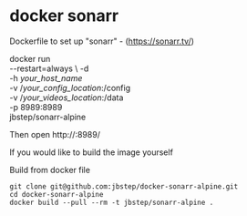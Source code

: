 # docker sonarr

Dockerfile to set up "sonarr" - (https://sonarr.tv/)

docker run \
    --restart=always \ 
    -d \
    -h *your_host_name* \
    -v /*your_config_location*:/config  \
    -v /*your_videos_location*:/data\
     -p 8989:8989 \
     jbstep/sonarr-alpine
     
Then open http://<server>:8989/

If you would like to build the image yourself

Build from docker file

```
git clone git@github.com:jbstep/docker-sonarr-alpine.git
cd docker-sonarr-alpine
docker build --pull --rm -t jbstep/sonarr-alpine .
```

